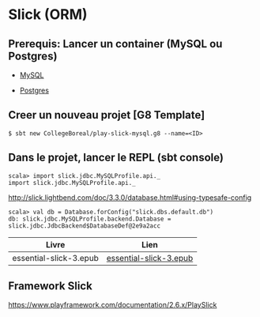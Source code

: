 # Slick (ORM)

## Prerequis: Lancer un container (MySQL ou Postgres)

* [MySQL](MYSQL.md)

* [Postgres](POSTGRES.md)


## Creer un nouveau projet [G8 Template]

```
$ sbt new CollegeBoreal/play-slick-mysql.g8 --name=<ID>
```

## Dans le projet, lancer le REPL (sbt console)

```
scala> import slick.jdbc.MySQLProfile.api._
import slick.jdbc.MySQLProfile.api._
```

http://slick.lightbend.com/doc/3.3.0/database.html#using-typesafe-config

```
scala> val db = Database.forConfig("slick.dbs.default.db")
db: slick.jdbc.MySQLProfile.backend.Database = slick.jdbc.JdbcBackend$DatabaseDef@2e9a2acc
```

| Livre                                   | Lien                                            |
|-----------------------------------------|-------------------------------------------------|
| essential-slick-3.epub                  | [essential-slick-3.epub](https://github.com/underscoreio/books/blob/master/essential-slick/essential-slick-3.epub)

## Framework Slick

https://www.playframework.com/documentation/2.6.x/PlaySlick
